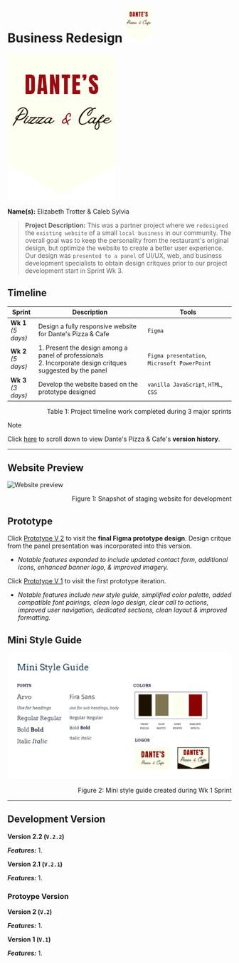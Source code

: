 # Business Redesign <img src="./assets/Banner-logo.png" alt="Banner Logo for Dante's Pizza" style="height: 5rem;">


![Banner Logo](./assets/Banner-logo.png)

**Name(s):** Elizabeth Trotter & Caleb Sylvia

> **Project Description:** This was a partner project where we `redesigned` the `existing website` of a small `local business` in our community. The overall goal was to keep the personality from the restaurant's original design, but optimize the website to create a better user experience. Our design was `presented to a panel` of UI/UX, web, and business development specialists to obtain design critques prior to our project development start in Sprint Wk 3.


## Timeline

| Sprint | Description | Tools |
| --- | --- | --- |
| **Wk 1** <br/> *(5 days)* | Design a fully responsive website for Dante's Pizza & Cafe | `Figma` | 
| **Wk 2** <br/> *(5 days)* | 1. Present the design among a panel of professionals <br/> 2. Incorporate design critques suggested by the panel | `Figma presentation`, `Microsoft PowerPoint` |
| **Wk 3** <br/> *(3 days)* | Develop the website based on the prototype designed | `vanilla JavaScript`, `HTML`, `CSS` |
<p align="right">Table 1: Project timeline work completed during 3 major sprints</p>

> [!NOTE]
> Click [here](#development-version) to scroll down to view Dante's Pizza & Cafe's **version history**. 


---


## Website Preview

![Website preview](./)
<p align="right">Figure 1: Snapshot of staging website for development</p>


## Prototype

Click [Prototype V 2](https://www.figma.com/proto/IZ1IJ8tUWBsdXfP2lMetDl/Business-Redesign-Rework?type=design&node-id=1-605&t=6aVrKEGjnJBa0F2p-1&scaling=min-zoom&page-id=0%3A1&starting-point-node-id=1%3A605&mode=design) 
to visit the **final Figma prototype design**. Design critque from the panel presentation was incorporated into this version.
- *Notable features expanded to include updated contact form, additional icons, enhanced banner logo, & improved imagery.*

Click [Prototype V 1](https://www.figma.com/proto/jL80hvy3MCaoqOMIm4Ocbz/Weather-App---Ver.-1?type=design&t=zIhP92ZA2ElktHf1-1&scaling=min-zoom&page-id=0%3A1&node-id=69-218&starting-point-node-id=69%3A218&show-proto-sidebar=1&mode=design)
to visit the first prototype iteration.
- *Notable features include new style guide, simplified color palette, added compatible font pairings, clean logo design, clear call to actions, improved user navigation, dedicated sections, clean layout & improved formatting.*


## Mini Style Guide

![Mini Style Guide](./assets/mini-style-guide.png)
<p align="right">Figure 2: Mini style guide created during Wk 1 Sprint</p>


---


## Development Version

**Version 2.2 (`V.2.2`)**

***Features:***
1. 

**Version 2.1 (`V.2.1`)**

***Features:***
1. 


### Protoype Version

**Version 2 (`V.2`)**

***Features:***
1. 

**Version 1 (`V.1`)**

***Features:***
1. 